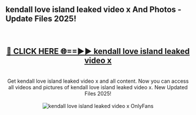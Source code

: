 <h2>kendall love island leaked video x And Photos - Update Files 2025!</h2>
<br>
<div align="center">
<h2><a href="https://linkcuts.com/hfmhzwbr" rel="nofollow">🔴 CLICK HERE 🌐==►► kendall love island leaked video x</a></h2>
<br>
Get kendall love island leaked video x and all content. Now you can access all videos and pictures of kendall love island leaked video x. New Updated Files 2025!
<br>
<br>
<a href="https://linkcuts.com/hfmhzwbr" rel="nofollow" data-target="animated-image.originalLink"><img src="https://i.ibb.co.com/WyWwxjT/player-gif2.gif" alt="kendall love island leaked video x OnlyFans" style="max-width: 100%; display: inline-block;" data-target="animated-image.originalImage"></a>
</div>
<br>